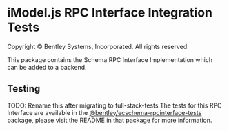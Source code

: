 ﻿# iModel.js RPC Interface Integration Tests

Copyright © Bentley Systems, Incorporated. All rights reserved.

This package contains the Schema RPC Interface Implementation which can be added to a backend.

## Testing

TODO: Rename this after migrating to full-stack-tests
The tests for this RPC Interface are available in the [@bentley/ecschema-rpcinterface-tests](../integration-tests) package, please visit the README in that package for more information.
